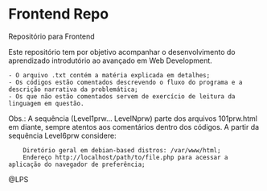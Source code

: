 # Frontend Repo
Repositório para Frontend

Este repositório tem por objetivo acompanhar o desenvolvimento do aprendizado introdutório ao avançado em Web Development.

	- O arquivo .txt contém a matéria explicada em detalhes;
	- Os códigos estão comentados descrevendo o fluxo do programa e a descrição narrativa da problemática;
	- Os que não estão comentados servem de exercício de leitura da linguagem em questão.

Obs.: A sequência (Level1prw... LevelNprw) parte dos arquivos 101prw.html em diante, sempre atentos aos comentários dentro dos códigos. A partir da sequência Level6prw considere:

        Diretório geral em debian-based distros: /var/www/html;
        Endereço http://localhost/path/to/file.php para acessar a aplicação do navegador de preferência;

@LPS
